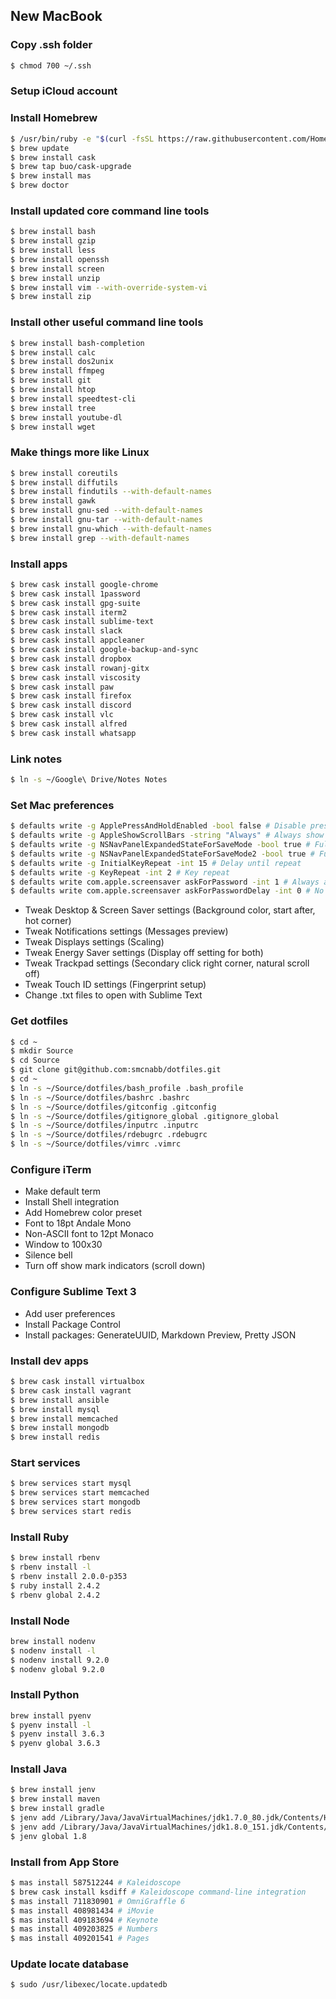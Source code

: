 
## New MacBook

### Copy .ssh folder
```bash
$ chmod 700 ~/.ssh
```

### Setup iCloud account

### Install Homebrew
```bash
$ /usr/bin/ruby -e "$(curl -fsSL https://raw.githubusercontent.com/Homebrew/install/master/install)"
$ brew update
$ brew install cask
$ brew tap buo/cask-upgrade
$ brew install mas
$ brew doctor
```

### Install updated core command line tools
```bash
$ brew install bash
$ brew install gzip
$ brew install less
$ brew install openssh
$ brew install screen
$ brew install unzip
$ brew install vim --with-override-system-vi
$ brew install zip
```

### Install other useful command line tools
```bash
$ brew install bash-completion
$ brew install calc
$ brew install dos2unix
$ brew install ffmpeg
$ brew install git
$ brew install htop
$ brew install speedtest-cli
$ brew install tree
$ brew install youtube-dl
$ brew install wget
```

### Make things more like Linux
```bash
$ brew install coreutils
$ brew install diffutils
$ brew install findutils --with-default-names
$ brew install gawk
$ brew install gnu-sed --with-default-names
$ brew install gnu-tar --with-default-names
$ brew install gnu-which --with-default-names
$ brew install grep --with-default-names
```

### Install apps
```bash
$ brew cask install google-chrome
$ brew cask install 1password
$ brew cask install gpg-suite
$ brew cask install iterm2
$ brew cask install sublime-text
$ brew cask install slack
$ brew cask install appcleaner
$ brew cask install google-backup-and-sync
$ brew cask install dropbox
$ brew cask install rowanj-gitx
$ brew cask install viscosity
$ brew cask install paw
$ brew cask install firefox
$ brew cask install discord
$ brew cask install vlc
$ brew cask install alfred
$ brew cask install whatsapp
```

### Link notes
```bash
$ ln -s ~/Google\ Drive/Notes Notes
```

### Set Mac preferences
```bash
$ defaults write -g ApplePressAndHoldEnabled -bool false # Disable press and hold, enabling key repeat
$ defaults write -g AppleShowScrollBars -string "Always" # Always show scrollbars
$ defaults write -g NSNavPanelExpandedStateForSaveMode -bool true # Full save dialog
$ defaults write -g NSNavPanelExpandedStateForSaveMode2 -bool true # Full save dialog
$ defaults write -g InitialKeyRepeat -int 15 # Delay until repeat
$ defaults write -g KeyRepeat -int 2 # Key repeat
$ defaults write com.apple.screensaver askForPassword -int 1 # Always ask for password after screensaver
$ defaults write com.apple.screensaver askForPasswordDelay -int 0 # No delay before asking for password
```
- Tweak Desktop & Screen Saver settings (Background color, start after, hot corner)
- Tweak Notifications settings (Messages preview)
- Tweak Displays settings (Scaling)
- Tweak Energy Saver settings (Display off setting for both)
- Tweak Trackpad settings (Secondary click right corner, natural scroll off)
- Tweak Touch ID settings (Fingerprint setup)
- Change .txt files to open with Sublime Text

### Get dotfiles
```bash
$ cd ~
$ mkdir Source
$ cd Source
$ git clone git@github.com:smcnabb/dotfiles.git
$ cd ~
$ ln -s ~/Source/dotfiles/bash_profile .bash_profile
$ ln -s ~/Source/dotfiles/bashrc .bashrc
$ ln -s ~/Source/dotfiles/gitconfig .gitconfig
$ ln -s ~/Source/dotfiles/gitignore_global .gitignore_global
$ ln -s ~/Source/dotfiles/inputrc .inputrc
$ ln -s ~/Source/dotfiles/rdebugrc .rdebugrc
$ ln -s ~/Source/dotfiles/vimrc .vimrc
```

### Configure iTerm
- Make default term
- Install Shell integration
- Add Homebrew color preset
- Font to 18pt Andale Mono
- Non-ASCII font to 12pt Monaco
- Window to 100x30
- Silence bell
- Turn off show mark indicators (scroll down)

### Configure Sublime Text 3
- Add user preferences
- Install Package Control
- Install packages: GenerateUUID, Markdown Preview, Pretty JSON

### Install dev apps
```bash
$ brew cask install virtualbox
$ brew cask install vagrant
$ brew install ansible
$ brew install mysql
$ brew install memcached
$ brew install mongodb
$ brew install redis
```

### Start services
```bash
$ brew services start mysql
$ brew services start memcached
$ brew services start mongodb
$ brew services start redis
```

### Install Ruby
```bash
$ brew install rbenv
$ rbenv install -l
$ rbenv install 2.0.0-p353
$ ruby install 2.4.2
$ rbenv global 2.4.2
```

### Install Node
```bash
brew install nodenv
$ nodenv install -l
$ nodenv install 9.2.0
$ nodenv global 9.2.0
```

### Install Python
```bash
brew install pyenv
$ pyenv install -l
$ pyenv install 3.6.3
$ pyenv global 3.6.3
```

### Install Java
```bash
$ brew install jenv
$ brew install maven
$ brew install gradle
$ jenv add /Library/Java/JavaVirtualMachines/jdk1.7.0_80.jdk/Contents/Home
$ jenv add /Library/Java/JavaVirtualMachines/jdk1.8.0_151.jdk/Contents/Home
$ jenv global 1.8
```

### Install from App Store
```bash
$ mas install 587512244 # Kaleidoscope
$ brew cask install ksdiff # Kaleidoscope command-line integration
$ mas install 711830901 # OmniGraffle 6
$ mas install 408981434 # iMovie
$ mas install 409183694 # Keynote
$ mas install 409203825 # Numbers
$ mas install 409201541 # Pages
```

### Update locate database
```bash
$ sudo /usr/libexec/locate.updatedb
```

